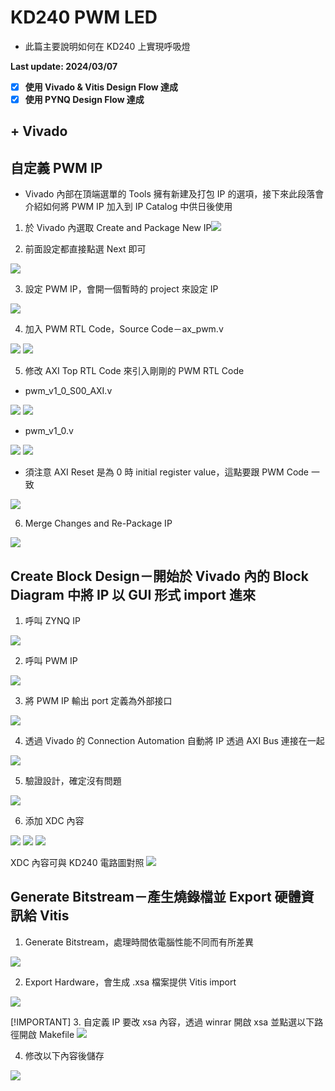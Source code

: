 # KD240 PWM LED
+ 此篇主要說明如何在 KD240 上實現呼吸燈

**Last update: 2024/03/07**
- [x] **使用 Vivado & Vitis Design Flow 達成**
- [x] **使用 PYNQ Design Flow 達成**

## + Vivado
## 自定義 PWM IP
+ Vivado 內部在頂端選單的 Tools 擁有新建及打包 IP 的選項，接下來此段落會介紹如何將 PWM IP 加入到 IP Catalog 中供日後使用
1. 於 Vivado 內選取 Create and Package New IP
​<img src="Images/IP1.png"/>

2. 前面設定都直接點選 Next 即可
<img src="Images/IP2.png"/>

3. 設定 PWM IP，會開一個暫時的 project 來設定 IP
<img src="Images/IP3.png"/>

4. 加入 PWM RTL Code，Source Code－ax_pwm.v
<img src="Images/IP4.png"/>
<img src="Images/IP5.png"/>

5. 修改 AXI Top RTL Code 來引入剛剛的 PWM RTL Code
+ pwm_v1_0_S00_AXI.v
<img src="Images/IP6.png"/>
<img src="Images/IP7.png"/>

+ pwm_v1_0.v
<img src="Images/IP8.png"/>
<img src="Images/IP9.png"/>

+ 須注意 AXI Reset 是為 0 時 initial register value，這點要跟 PWM Code 一致
<img src="Images/IP10.png"/>

6. Merge Changes and Re-Package IP
<img src="Images/IP11.png"/>

## Create Block Design－開始於 Vivado 內的 Block Diagram 中將 IP 以 GUI 形式 import 進來
1. 呼叫 ZYNQ IP
<img src="Images/IP12.png"/>

2. 呼叫 PWM IP
<img src="Images/IP13.png"/>

3. 將 PWM IP 輸出 port 定義為外部接口
<img src="Images/IP14.png"/>

4. 透過 Vivado 的 Connection Automation 自動將 IP 透過 AXI Bus 連接在一起
<img src="Images/IP15.png"/>

5. 驗證設計，確定沒有問題
<img src="Images/IP16.png"/>

6. 添加 XDC 內容
<img src="Images/IP17.png"/>
<img src="Images/IP18.png"/>
<img src="Images/IP19.png"/>

XDC 內容可與 KD240 電路圖對照
<img src="Images/IP20.png"/>

## Generate Bitstream－產生燒錄檔並 Export 硬體資訊給 Vitis
1. Generate Bitstream，處理時間依電腦性能不同而有所差異
<img src="Images/IP21.png"/>

2. Export Hardware，會生成 .xsa 檔案提供 Vitis import
<img src="Images/IP22.png"/>

[!IMPORTANT]
3. 自定義 IP 要改 xsa 內容，透過 winrar 開啟 xsa 並點選以下路徑開啟 Makefile
<img src="Images/IP23.png"/>

4. 修改以下內容後儲存
<img src="Images/IP24.png"/>




